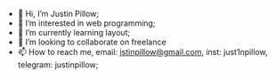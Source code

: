 - 👋 Hi, I’m Justin Pillow;
- 👀 I’m interested in web programming;
- 🌱 I’m currently learning layout;
- 💞️ I’m looking to collaborate on freelance
- 📫 How to reach me, email: jstinpillow@gmail.com, inst: just1npillow, telegram: justinpillow;

